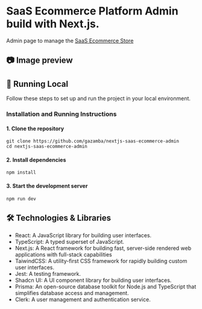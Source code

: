 # SaaS Ecommerce Platform Admin build with Next.js.
Admin page to manage the [SaaS Ecommerce Store]("https://github.com/gazamba/nextjs-saas-ecommerce-store/tree/main")

<PEDING LINK FROM VERCEL DEPLOY APP>

## 📷 Image preview

<PENDING SNAPSHOT FROM APP>

## 🚀 Running Local

Follow these steps to set up and run the project in your local environment.

### Installation and Running Instructions
#### 1. Clone the repository
```
git clone https://github.com/gazamba/nextjs-saas-ecommerce-admin
cd nextjs-saas-ecommerce-admin
```
#### 2. Install dependencies
```
npm install
```
#### 3. Start the development server
```
npm run dev
```
## 🛠️ Technologies & Libraries
- React: A JavaScript library for building user interfaces.
- TypeScript: A typed superset of JavaScript.
- Next.js: A React framework for building fast, server-side rendered web applications with full-stack capabilities
- TaiwindCSS: A utility-first CSS framework for rapidly building custom user interfaces.
- Jest: A testing framework.
- Shadcn UI: A UI component library for building user interfaces.
- Prisma: An open-source database toolkit for Node.js and TypeScript that simplifies database access and management.
- Clerk: A user management and authentication service.
